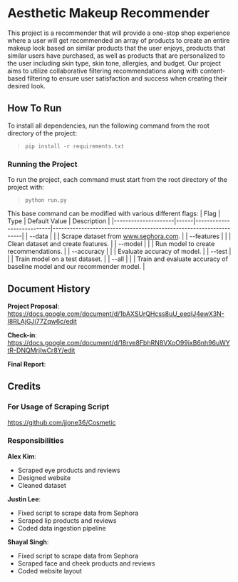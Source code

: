 # Aesthetic Makeup Recommender

This project is a recommender that will provide a one-stop shop experience where a user will get recommended an array of products to create an entire makeup look based on similar products that the user enjoys, products that similar users have purchased, as well as products that are personalized to the user including skin type, skin tone, allergies, and budget. Our project aims to utilize collaborative filtering recommendations along with content-based filtering to ensure user satisfaction and success when creating their desired look.


## How To Run

To install all dependencies, run the following command from the root directory of the project:
> ```pip install -r requirements.txt```

### Running the Project

To run the project, each command must start from the root directory of the project with:
> ```python run.py```

This base command can be modified with various different flags:
| Flag                | Type | Default Value             | Description                                                       |
|---------------------|------|---------------------------|-------------------------------------------------------------------|
| --data              |      |                           | Scrape dataset from www.sephora.com.                              |
| --features          |      |                           | Clean dataset and create features.                                |
| --model             |      |                           | Run model to create recommendations.                              |
| --accuracy          |      |                           | Evaluate accuracy of model.                                       |
| --test              |      |                           | Train model on a test dataset.                                    |
| --all               |      |                           | Train and evaluate accuracy of baseline model and our recommender model.      |


## Document History

**Project Proposal**: https://docs.google.com/document/d/1bAXSUrQHcss8uU_eeqIJ4ewX3N-I8RLAjGJi77Zqw6c/edit

**Check-in**: https://docs.google.com/document/d/18rve8FbhRN8VXoO99ixB6nh96uWYtR-DNQMrjIwCr8Y/edit

**Final Report**: 


## Credits

### For Usage of Scraping Script

https://github.com/jjone36/Cosmetic



### Responsibilities

**Alex Kim**:
* Scraped eye products and reviews
* Designed website
* Cleaned dataset

**Justin Lee**:
* Fixed script to scrape data from Sephora
* Scraped lip products and reviews
* Coded data ingestion pipeline

**Shayal Singh**:
* Fixed script to scrape data from Sephora
* Scraped face and cheek products and reviews
* Coded website layout
